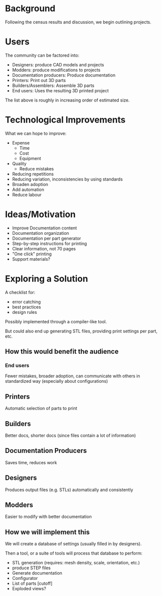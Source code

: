 # Background

Following the census results and discussion, we begin outlining
projects.

# Users

The community can be factored into:

  - Designers: produce CAD models and projects
  - Modders: produce modifications to projects
  - Documentation producers: Produce documentation
  - Printers: Print out 3D parts
  - Builders/Assemblers: Assemble 3D parts
  - End users: Uses the resulting 3D printed project

The list above is roughly in increasing order of estimated size.

# Technological Improvements

What we can hope to improve:

  - Expense
    - Time
    - Cost
    - Equipment
  - Quality
    - Reduce mistakes
  - Reducing repetitions
  - Reducing variation, inconsistencies by using standards
  - Broaden adoption
  - Add automation
  - Reduce labour

# Ideas/Motivation

  - Improve Documentation content
  - Documentation organization
  - Documentation per part generator
  - Step-by-step instructions for printing
  - Clear information, not 70 pages
  - "One click" printing
  - Support materials?

# Exploring a Solution

A checklist for:
  - error catching
  - best practices
  - design rules

Possibly implemented through a compiler-like tool.

But could also end up generating STL files, providing print settings per part, etc.

## How this would benefit the audience

### End users

Fewer mistakes, broader adoption, can communicate with others in standardized way (especially about configurations)

## Printers

Automatic selection of parts to print

## Builders

Better docs, shorter docs (since files contain a lot of information)

## Documentation Producers

Saves time, reduces work

## Designers

Produces output files (e.g. STLs) automatically and consistently

## Modders

Easier to modify with better documentation

## How we will implement this

We will create a database of settings (usually filled in by designers).

Then a tool, or a suite of tools will process that database to perform:

   - STL generation (requires: mesh density, scale, orientation, etc.)
   - produce STEP files
   - Generate documentation
   - Configurator
   - List of parts [cutoff]
   - Exploded views?



